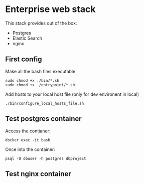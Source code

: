 # Enterprise web stack
This stack provides out of the box:

* Postgres
* Elastic Search
* nginx

## First config
Make all the bash files executable

```
sudo chmod +x ./bin/*.sh
sudo chmod +x ./entrypoint/*.sh
```

Add  hosts to your local host file (only for dev environent in local)

```
./bin/configure_local_hosts_file.sh
```

## Test postgres container
Access the contianer:
```
docker exec -it bash
```
Once into the container:
```
psql -U dbuser -h postgres dbproject
```
## Test nginx container
